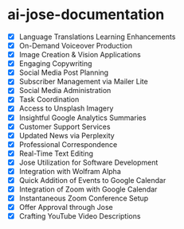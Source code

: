 # ai-jose-documentation


- [X] Language Translations Learning Enhancements
- [X] On-Demand Voiceover Production
- [X] Image Creation & Vision Applications
- [X] Engaging Copywriting
- [X] Social Media Post Planning
- [X] Subscriber Management via Mailer Lite
- [X] Social Media Administration
- [X] Task Coordination
- [X] Access to Unsplash Imagery
- [X] Insightful Google Analytics Summaries
- [X] Customer Support Services
- [X] Updated News via Perplexity
- [X] Professional Correspondence
- [X] Real-Time Text Editing
- [X] Jose Utilization for Software Development
- [X] Integration with Wolfram Alpha
- [X] Quick Addition of Events to Google Calendar
- [X] Integration of Zoom with Google Calendar
- [X] Instantaneous Zoom Conference Setup
- [X] Offer Approval through Jose
- [X] Crafting YouTube Video Descriptions
